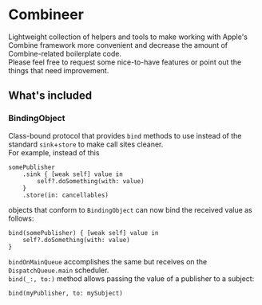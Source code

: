 # Combineer
Lightweight collection of helpers and tools to make working with Apple's Combine framework more convenient and decrease the amount of Combine-related boilerplate code.  
Please feel free to request some nice-to-have features or point out the things that need improvement.
## What's included
### BindingObject
Class-bound protocol that provides `bind` methods to use instead of the standard `sink`+`store` to make call sites cleaner.  
For example, instead of this
```swift5
somePublisher
    .sink { [weak self] value in
        self?.doSomething(with: value)
    }
    .store(in: cancellables)
```
objects that conform to `BindingObject` can now bind the received value as follows:
```swift5
bind(somePublisher) { [weak self] value in
    self?.doSomething(with: value)
}
```
`bindOnMainQueue` accomplishes the same but receives on the `DispatchQueue.main` scheduler.  
`bind(_:, to:)` method allows passing the value of a publisher to a subject:  
```
bind(myPublisher, to: mySubject)
```
